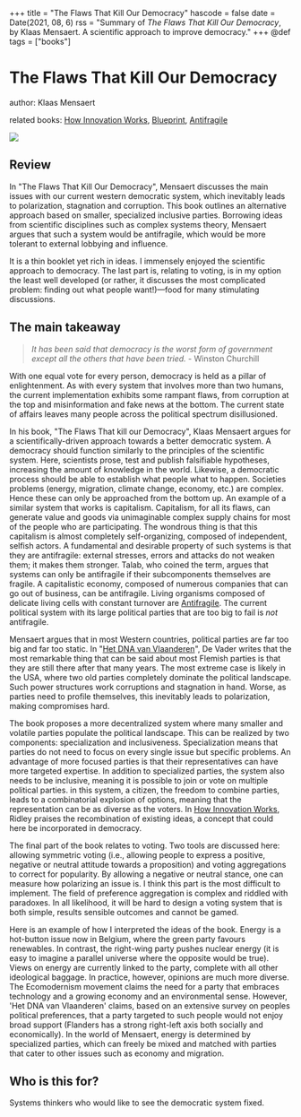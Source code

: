 +++
title = "The Flaws That Kill Our Democracy"
hascode = false
date = Date(2021, 08, 6)
rss = "Summary of *The Flaws That Kill Our Democracy*, by Klaas Mensaert. A scientific approach to improve democracy."
+++
@def tags = ["books"]

# The Flaws That Kill Our Democracy

author: Klaas Mensaert

related books: [How Innovation Works](https://www.goodreads.com/book/show/52219273-how-innovation-works), [Blueprint](https://www.goodreads.com/book/show/40696923-blueprint), [Antifragile](https://www.goodreads.com/book/show/13530973-antifragile?ref=nav_sb_ss_1_11)

![](https://images-na.ssl-images-amazon.com/images/S/compressed.photo.goodreads.com/books/1580025212i/50651145.jpg)

## Review

In "The Flaws That Kill Our Democracy", Mensaert discusses the main issues with our current western democratic system, which inevitably leads to polarization, stagnation and corruption. This book outlines an alternative approach based on smaller, specialized inclusive parties. Borrowing ideas from scientific disciplines such as complex systems theory, Mensaert argues that such a system would be antifragile, which would be more tolerant to external lobbying and influence. 

It is a thin booklet yet rich in ideas. I immensely enjoyed the scientific approach to democracy. The last part is, relating to voting, is in my option the least well developed (or rather, it discusses the most complicated problem: finding out what people want!)—food for many stimulating discussions.

## The main takeaway
> *It has been said that democracy is the worst form of government except all the others that have been tried.* - Winston Churchill

With one equal vote for every person, democracy is held as a pillar of enlightenment. As with every system that involves more than two humans, the current implementation exhibits some rampant flaws, from corruption at the top and misinformation and fake news at the bottom.  The current state of affairs leaves many people across the political spectrum disillusioned.

In his book, "The Flaws That kill our Democracy", Klaas Mensaert argues for a scientifically-driven approach towards a better democratic system. A democracy should function similarly to the principles of the scientific system. Here, scientists prose, test and publish falsifiable hypotheses, increasing the amount of knowledge in the world. Likewise, a democratic process should be able to establish what people what to happen. Societies problems (energy, migration, climate change, economy, etc.) are complex. Hence these can only be approached from the bottom up. An example of a similar system that works is capitalism. Capitalism, for all its flaws, can generate value and goods via unimaginable complex supply chains for most of the people who are participating. The wondrous thing is that this capitalism is almost completely self-organizing, composed of independent, selfish actors. A fundamental and desirable property of such systems is that they are antifragile: external stresses, errors and attacks do not weaken them; it makes them stronger. Talab, who coined the term, argues that systems can only be antifragile if their subcomponents themselves are fragile. A capitalistic economy, composed of numerous companies that can go out of business, can be antifragile. Living organisms composed of delicate living cells with constant turnover are [Antifragile](https://www.goodreads.com/book/show/13530973-antifragile?ref=nav_sb_ss_1_11). The current political system with its large political parties that are too big to fail is *not* antifragile.  

Mensaert argues that in most Western countries, political parties are far too big and far too static. In "[Het DNA van Vlaanderen](https://www.goodreads.com/book/show/53408081-het-dna-van-vlaanderen-wat-willen-de-vlamingen-cht?ac=1)", De Vader writes that the most remarkable thing that can be said about most Flemish parties is that they are still there after that many years. The most extreme case is likely in the USA, where two old parties completely dominate the political landscape. Such power structures work corruptions and stagnation in hand. Worse, as parties need to profile themselves, this inevitably leads to polarization, making compromises hard.

The book proposes a more decentralized system where many smaller and volatile parties populate the political landscape. This can be realized by two components: specialization and inclusiveness. Specialization means that parties do not need to focus on every single issue but specific problems. An advantage of more focused parties is that their representatives can have more targeted expertise. In addition to specialized parties, the system also needs to be inclusive, meaning it is possible to join or vote on multiple political parties. in this system, a citizen, the freedom to combine parties, leads to a combinatorial explosion of options, meaning that the representation can be as diverse as the voters. In [How Innovation Works](https://www.goodreads.com/book/show/52219273-how-innovation-works), Ridley praises the recombination of existing ideas, a concept that could here be incorporated in democracy.

The final part of the book relates to voting. Two tools are discussed here: allowing symmetric voting (i.e., allowing people to express a positive, negative or neutral attitude towards a proposition) and voting aggregations to correct for popularity. By allowing a negative or neutral stance, one can measure how polarizing an issue is. I think this part is the most difficult to implement. The field of preference aggregation is complex and riddled with paradoxes. In all likelihood, it will be hard to design a voting system that is both simple, results sensible outcomes and cannot be gamed.

Here is an example of how I interpreted the ideas of the book. Energy is a hot-button issue now in Belgium, where the green party favours renewables. In contrast, the right-wing party pushes nuclear energy (it is easy to imagine a parallel universe where the opposite would be true). Views on energy are currently linked to the party, complete with all other ideological baggage. In practice, however, opinions are much more diverse. The Ecomodernism movement claims the need for a party that embraces technology and a growing economy and an environmental sense. However, 'Het DNA van Vlaanderen' claims, based on an extensive survey on peoples political preferences, that a party targeted to such people would not enjoy broad support (Flanders has a strong right-left axis both socially and economically). In the world of Mensaert, energy is determined by specialized parties, which can freely be mixed and matched with parties that cater to other issues such as economy and migration.

## Who is this for?
Systems thinkers who would like to see the democratic system fixed. 
